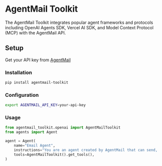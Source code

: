 # AgentMail Toolkit

The AgentMail Toolkit integrates popular agent frameworks and protocols including OpenAI Agents SDK, Vercel AI SDK, and Model Context Protocol (MCP) with the AgentMail API.

## Setup

Get your API key from [AgentMail](https://agentmail.to)

### Installation

```sh
pip install agentmail-toolkit
```

### Configuration

```sh
export AGENTMAIL_API_KEY=your-api-key
```

### Usage

```python
from agentmail_toolkit.openai import AgentMailToolkit
from agents import Agent

agent = Agent(
    name="Email Agent",
    instructions="You are an agent created by AgentMail that can send, receive, and manage emails.",
    tools=AgentMailToolkit().get_tools(),
)
```
